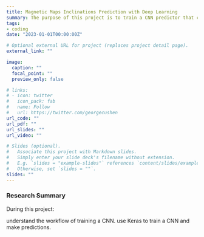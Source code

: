 ```yaml
---
title: Magnetic Maps Inclinations Prediction with Deep Learning 
summary: The purpose of this project is to train a CNN predictor that can predict inclinations of the magnetization of a source body in the subsurface, given a magnetic data map.
tags:
- coding
date: "2023-01-01T00:00:00Z"

# Optional external URL for project (replaces project detail page).
external_link: ""

image:
  caption: ""
  focal_point: ""
  preview_only: false

# links:
# - icon: twitter
#   icon_pack: fab
#   name: Follow
#   url: https://twitter.com/georgecushen
url_code: ""
url_pdf: ""
url_slides: ""
url_video: ""

# Slides (optional).
#   Associate this project with Markdown slides.
#   Simply enter your slide deck's filename without extension.
#   E.g. `slides = "example-slides"` references `content/slides/example-slides.md`.
#   Otherwise, set `slides = ""`.
slides: ""
---
```



### Research Summary
During this project:

understand the workflow of training a CNN.
use Keras to train a CNN and make predictions.


